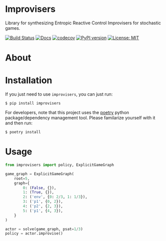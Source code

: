 # Improvisers

Library for synthesizing Entropic Reactive Control Improvisers for
stochastic games.

[![Build Status](https://cloud.drone.io/api/badges/mvcisback/improvisers/status.svg)](https://cloud.drone.io/mvcisback/improvisers)
[![Docs](https://img.shields.io/badge/API-link-color)](https://mvcisback.github.io/improvisers)
[![codecov](https://codecov.io/gh/mvcisback/improvisers/branch/master/graph/badge.svg)](https://codecov.io/gh/mvcisback/improvisers)
[![PyPI version](https://badge.fury.io/py/improvisers.svg)](https://badge.fury.io/py/improvisers)
[![License: MIT](https://img.shields.io/badge/License-MIT-yellow.svg)](https://opensource.org/licenses/MIT)

# About


# Installation

If you just need to use `improvisers`, you can just run:

`$ pip install improvisers`

For developers, note that this project uses the
[poetry](https://poetry.eustace.io/) python package/dependency
management tool. Please familarize yourself with it and then
run:

`$ poetry install`

# Usage

```python
from improvisers import policy, ExplicitGameGraph

game_graph = ExplicitGameGraph(
    root=5,
    graph={
        0: (False, {}),
        1: (True, {}),
        2: ('env', {0: 2/3, 1: 1/3}),
        3: ('p1', {0, 2}),
        4: ('p2', {2, 3}),
        5: ('p1', {4, 3}),
    }
)

actor = solve(game_graph, psat=1/3)
policy = actor.improvise()
```
